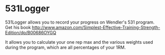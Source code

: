 531Logger
=========
531Logger allows you to record your progress on Wendler's 531 program. Get his book http://www.amazon.com/Simplest-Effective-Training-Strength-Edition/dp/B00686OYGQ

It allows you to calculate your one rep max and the various weights used during the program, which are all percentages of your 1RM.
